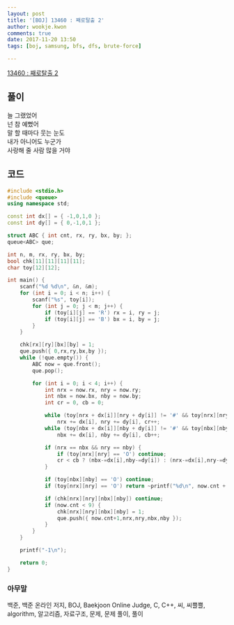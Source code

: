 ```yaml
---
layout: post
title: '[BOJ] 13460 : 째로탈출 2'
author: wookje.kwon
comments: true
date: 2017-11-20 13:50
tags: [boj, samsung, bfs, dfs, brute-force]

---
```


[13460 : 째로탈출 2](https://www.acmicpc.net/problem/13460)

## 풀이

늘 그랬었어  
넌 참 예뻤어  
말 할 때마다 웃는 눈도  
내가 아니어도 누군가  
사랑해 줄 사람 많을 거야

## 코드

```cpp
#include <stdio.h>
#include <queue>
using namespace std;

const int dx[] = { -1,0,1,0 };
const int dy[] = { 0,-1,0,1 };

struct ABC { int cnt, rx, ry, bx, by; };
queue<ABC> que;

int n, m, rx, ry, bx, by;
bool chk[11][11][11][11];
char toy[12][12];

int main() {
	scanf("%d %d\n", &n, &m);
	for (int i = 0; i < n; i++) {
		scanf("%s", toy[i]);
		for (int j = 0; j < m; j++) {
			if (toy[i][j] == 'R') rx = i, ry = j;
			if (toy[i][j] == 'B') bx = i, by = j;
		}
	}

	chk[rx][ry][bx][by] = 1;
	que.push({ 0,rx,ry,bx,by });
	while (!que.empty()) {
		ABC now = que.front();
		que.pop();

		for (int i = 0; i < 4; i++) {
			int nrx = now.rx, nry = now.ry;
			int nbx = now.bx, nby = now.by;
			int cr = 0, cb = 0;

			while (toy[nrx + dx[i]][nry + dy[i]] != '#' && toy[nrx][nry] != 'O')
				nrx += dx[i], nry += dy[i], cr++;
			while (toy[nbx + dx[i]][nby + dy[i]] != '#' && toy[nbx][nby] != 'O')
				nbx += dx[i], nby += dy[i], cb++;

			if (nrx == nbx && nry == nby) {
				if (toy[nrx][nry] == 'O') continue;
				cr < cb ? (nbx-=dx[i],nby-=dy[i]) : (nrx-=dx[i],nry-=dy[i]);
			}

			if (toy[nbx][nby] == 'O') continue;
			if (toy[nrx][nry] == 'O') return ~printf("%d\n", now.cnt + 1);

			if (chk[nrx][nry][nbx][nby]) continue;
			if (now.cnt < 9) {
				chk[nrx][nry][nbx][nby] = 1;
				que.push({ now.cnt+1,nrx,nry,nbx,nby });
			}
		}
	}

	printf("-1\n");

	return 0;
}
```

### 아무말  
백준, 백준 온라인 저지, BOJ, Baekjoon Online Judge, C, C++, 씨, 씨쁠쁠, algorithm, 알고리즘, 자료구조, 문제, 문제 풀이, 풀이